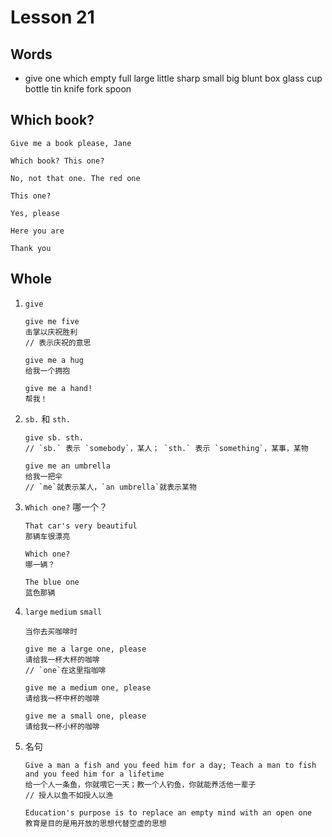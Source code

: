 # Lesson 21

## Words

- give one which empty full large little sharp small big blunt box glass cup bottle tin knife fork spoon

## Which book?

```
Give me a book please, Jane

Which book? This one?

No, not that one. The red one

This one?

Yes, please

Here you are

Thank you
```

## Whole

1. `give`

   ```
   give me five
   击掌以庆祝胜利
   // 表示庆祝的意思

   give me a hug
   给我一个拥抱

   give me a hand!
   帮我！
   ```

2. `sb.` 和 `sth.`

   ```
   give sb. sth.
   // `sb.` 表示 `somebody`，某人； `sth.` 表示 `something`，某事，某物

   give me an umbrella
   给我一把伞
   // `me`就表示某人，`an umbrella`就表示某物
   ```

3. `Which one?` 哪一个？

   ```
   That car's very beautiful
   那辆车很漂亮

   Which one?
   哪一辆？

   The blue one
   蓝色那辆
   ```

4. `large` `medium` `small`

   ```
   当你去买咖啡时

   give me a large one, please
   请给我一杯大杯的咖啡
   // `one`在这里指咖啡

   give me a medium one, please
   请给我一杯中杯的咖啡

   give me a small one, please
   请给我一杯小杯的咖啡
   ```

5. 名句

   ```
   Give a man a fish and you feed him for a day; Teach a man to fish and you feed him for a lifetime
   给一个人一条鱼，你就喂它一天；教一个人钓鱼，你就能养活他一辈子
   // 授人以鱼不如授人以渔

   Education's purpose is to replace an empty mind with an open one
   教育是目的是用开放的思想代替空虚的思想
   ```
